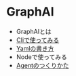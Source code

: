 
# GraphAI

- GraphAIとは
- [Cliで使ってみる](./docs/graphai_cli.md)
- [Yamlの書き方](./docs/yaml.md)
- Nodeで使ってみる
- [Agentのつくりかた](./samples/agents/)


